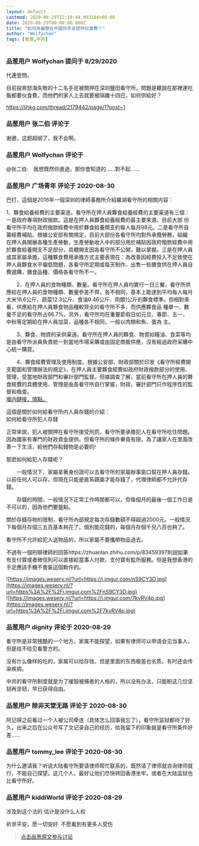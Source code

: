 ```yaml
---
layout: default
Lastmod: 2020-08-29T12:18:44.993184+00:00
date: 2020-08-29T00:00:00.000Z
title: "如何為被關在中國的手足提供伙食費？"
author: "Wolfychan"
tags: [香港,中共]
---
```



### 品葱用户 **Wolfychan** 提问于 8/29/2020
    
代連登問。  
  
目前投奔怒海失敗的十二名手足被關押在深圳鹽田看守所，問題是聽說在那裡連吃飯都要伙食費，而他們的家人上去就要被隔離十四日，如何供給好？  
  
https://lihkg.com/thread/2179442/page/1?post=1
    
                

### 品葱用户 **张二伯** 评论于 
        
谢邀，这题超纲了，我不会啊。
        
                

### 品葱用户 **Wolfychan** 评论于 
        
@张二伯:　我想既然你進過，那你會知道的……對不起……
        
                

### 品葱用户 **广场青年** 评论于 2020-08-30
        
巴打，這個是2016年一個深圳的律師事務所介紹羅湖看守所的相關内容：  
  
1、夥食給養經費的主要渠道。看守所在押人員夥食給養經費的主要渠道有三個：一是政府專項財政撥款。這是在押人員夥食給養經費的最主要來源。目前大部 份看守所平均在政府撥款經費中用於夥食給養開支約每人每月98元。二是看守所自籌經費補貼。根據公安部有關規定，目前大部份各看守所均對外承攬勞務，組織 在押人員開展各種生產勞動，生產勞動收入中的部分用於補貼因政府撥款經費中用於夥食給養開支不足部分，具體開支因各看守所不公開，難以掌握。三是在押人員或其家屬承擔。這種夥食費用承擔方式主要表現在：為改善因經費投入不足致使在押人員夥食水平偏低問題，各看守所定期或每天制作、出售一些膳食供在押人員自費選購，膳食品種、價格各看守所不一。  
  
　　2、在押人員的食物種類、數量。看守所在押人員均實行一日三餐，看守所供應給在押人員的食物種類、數量參差不齊，各不相同，基本上能達到平均每人每月 大米16.6公斤、蔬菜12.3公斤、食油0.46公斤、肉類1公斤的夥食標準。但相對來看，供應給在押人員夥食物品種較齊全的看守所不多，而供應夥食品 種單一、數量不足的看守所占66.7%。另外，看守所均在重要節假日如元旦、春節、五一、中秋等定期給在押人員加菜，品種各不相同，一般以肉類和魚、蛋為 主。  
  
　　3、夥食、物資的采供渠道。看守所在押人員的夥食、物資如糧油、食菜等均是由看守所派員負責統一到當地市場采購或由固定商販供應，沒有經過政府采購中心統一購買。  
  
　　4、夥食經費管理及使用制度。根據公安部、財政部關於印发《看守所經費開支範圍和管理辦法的規定》，在押人員主要夥食經費如政府財政撥款部分的使用、 管理，受當地財政部門和審計部門監督。但據調查了解，當前看守所在押人員的夥食經費的具體使用、管理是由各看守所自行掌握，財政、審計部門只作程序性的監 督和檢查。  
[墻内鏈接，慎點。]( "http://www.zhao64.net/kss/lhksc/1039.html")  
  
這個是關於如何給看守所内人員存錢的介紹：  
如何給看守所犯人存錢  
  
  
正常來說，犯人被關押在看守所接受刑罰，看守所要承擔犯人在看守所吃住問題。因為國家有專門的財政資金提供。但看守所的條件畢竟有限，為了讓家人在里面改善一下生活，給他們存點錢物是必要的!  
  
那麽如何給犯人存錢呢？  
  
　　一般情況下，家屬拿著身份證可以去看守所的家屬辦事窗口幫在押人員存錢。以前任何人可以存，但現在只能是直系親屬才能存錢了，代理律師都不允許代存錢。  
  
　　存錢的時間，一般情況下正常工作時間都可以，但每個月的最後一個工作日是不可以的，因為他們要盤點。  
  
關於存錢存物的限制，看守所內部規定每次存錢數額不得超過2000元。一般情況下每個月存個三五百基本夠花了。個別能花錢的，每個月存個千兒八百也夠了。  
  
看守所不允許給犯人送物品的，所以家屬不要攜帶物品過去。  
  
不過有一個刑辯律師的回答https://zhuanlan.zhihu.com/p/83459397則説如果有支付寳或者微信則可以直接給當事人付款，支付寶有監所服務。但是我想香港的手足應該手機不會裝這個軟件的。  
  
![https://images.weserv.nl/?url=https://i.imgur.com/nS9CY3D.jpg](https://images.weserv.nl/?url=https%3A%2F%2Fi.imgur.com%2FnS9CY3D.jpg)  
![https://images.weserv.nl/?url=https://i.imgur.com/7kvRV4p.jpg](https://images.weserv.nl/?url=https%3A%2F%2Fi.imgur.com%2F7kvRV4p.jpg)
        
                

### 品葱用户 **dignity** 评论于 2020-08-29
        
看守所是非常残酷的一个地方。家属不能探望，如果有律师可以申请会见当事人，但是给不给见看警方的。  
  
没有什么像样的吃的，家属可以给存钱，但是里面的东西极差也劣质。有时还会传染疾病。  
  
中共的看守所制度就是为了摧毁被捕者的人格的，所以没有办法，只能盼这几位坚韧再坚韧，早日获得自由。
        
                

### 品葱用户 **除非天堂无路** 评论于 2020-08-30
        
阿记得之前看过一个人被公司牵连（具体怎么回事我忘了），看守所监狱都待了好久，出来之后在公众号写了文记录自己的经历，给我留下的印象就是看守所条件好差......
        
                

### 品葱用户 **tommy_lee** 评论于 2020-08-30
        
为什么邀请我？听说大陆看守所要请律师帮忙联系的，既然请了律师就咨询律师就行，不能自己探望。这几个人，最好让他们尽快转回香港坐牢。或者在大陆监狱也比看守所好。
        
                

### 品葱用户 **kiddiWorld** 评论于 2020-08-29
        
涉及到这个法的 估计是没什么人权  
  
祈求平安，愿一切安好  不愿看到有更多人受伤
        
                





> [点击品葱原文参与讨论](https://pincong.rocks/question/30418)

